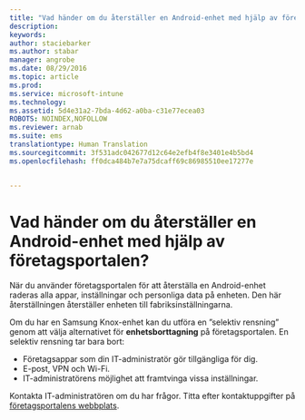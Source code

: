 ```yaml
---
title: "Vad händer om du återställer en Android-enhet med hjälp av företagsportalen? Microsoft Intune"
description: 
keywords: 
author: staciebarker
ms.author: stabar
manager: angrobe
ms.date: 08/29/2016
ms.topic: article
ms.prod: 
ms.service: microsoft-intune
ms.technology: 
ms.assetid: 5d4e31a2-7bda-4d62-a0ba-c31e77ecea03
ROBOTS: NOINDEX,NOFOLLOW
ms.reviewer: arnab
ms.suite: ems
translationtype: Human Translation
ms.sourcegitcommit: 3f531adc042677d12c64e2efb4f8e3401e4b5bd4
ms.openlocfilehash: ff0dca484b7e7a75dcaff69c86985510ee17277e


---
```



# Vad händer om du återställer en Android-enhet med hjälp av företagsportalen?

När du använder företagsportalen för att återställa en Android-enhet raderas alla appar, inställningar och personliga data på enheten. Den här återställningen återställer enheten till fabriksinställningarna.

Om du har en Samsung Knox-enhet kan du utföra en ”selektiv rensning” genom att välja alternativet för **enhetsborttagning** på företagsportalen. En selektiv rensning tar bara bort:

- Företagsappar som din IT-administratör gör tillgängliga för dig.
- E-post, VPN och Wi-Fi.
- IT-administratörens möjlighet att framtvinga vissa inställningar.

Kontakta IT-administratören om du har frågor. Titta efter kontaktuppgifter på [företagsportalens webbplats](http://portal.manage.microsoft.com).



<!--HONumber=Oct16_HO3-->


